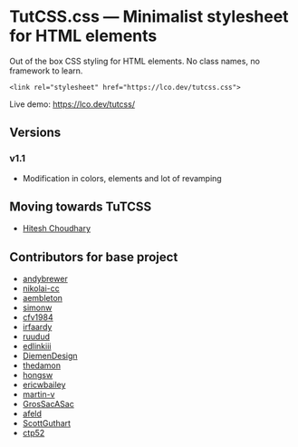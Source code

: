 

# TutCSS.css — Minimalist stylesheet for HTML elements

Out of the box CSS styling for HTML elements. No class names, no framework to learn.

`<link rel="stylesheet" href="https://lco.dev/tutcss.css">`

Live demo: https://lco.dev/tutcss/



## Versions

### v1.1
* Modification in colors, elements and lot of revamping


## Moving towards TuTCSS
* [Hitesh Choudhary](https://HiteshChoudhary.com)

## Contributors for base project
* [andybrewer](https://github.com/andybrewer)
* [nikolai-cc](https://github.com/nikolai-cc)
* [aembleton](https://github.com/aembleton)
* [simonw](https://github.com/simonw)
* [cfv1984](https://github.com/cfv1984)
* [irfaardy](https://github.com/irfaardy)
* [ruudud](https://github.com/ruudud)
* [edlinkiii](https://github.com/edlinkiii)
* [DiemenDesign](https://github.com/DiemenDesign)
* [thedamon](https://github.com/thedamon)
* [hongsw](https://github.com/hongsw)
* [ericwbailey](https://github.com/ericwbailey)
* [martin-v](https://github.com/martin-v)
* [GrosSacASac](https://github.com/GrosSacASac)
* [afeld](https://github.com/afeld)
* [ScottGuthart](https://github.com/ScottGuthart)
* [ctp52](https://github.com/ctp52)

